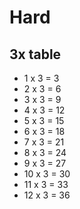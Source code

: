 # Hard

## 3x table

 * 1 x 3 = 3
 * 2 x 3 = 6
 * 3 x 3 = 9
 * 4 x 3 = 12
 * 5 x 3 = 15
 * 6 x 3 = 18
 * 7 x 3 = 21
 * 8 x 3 = 24
 * 9 x 3 = 27
 * 10 x 3 = 30
 * 11 x 3 = 33
 * 12 x 3 = 36

